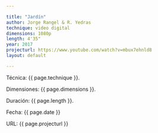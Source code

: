 ```yaml
---

title: "Jardín"
author: Jorge Rangel & R. Yedras
technique: video digital
dimensions: 1080p
length: 4'35"
year: 2017
projecturl: https://www.youtube.com/watch?v=mbux7ehnld8
layout: default

---
```


Técnica: {{ page.technique }}.

Dimensiones: {{ page.dimensions }}.

Duración: {{ page.length }}.

Fecha: {{ page.date }}

URL: {{ page.projecturl }}